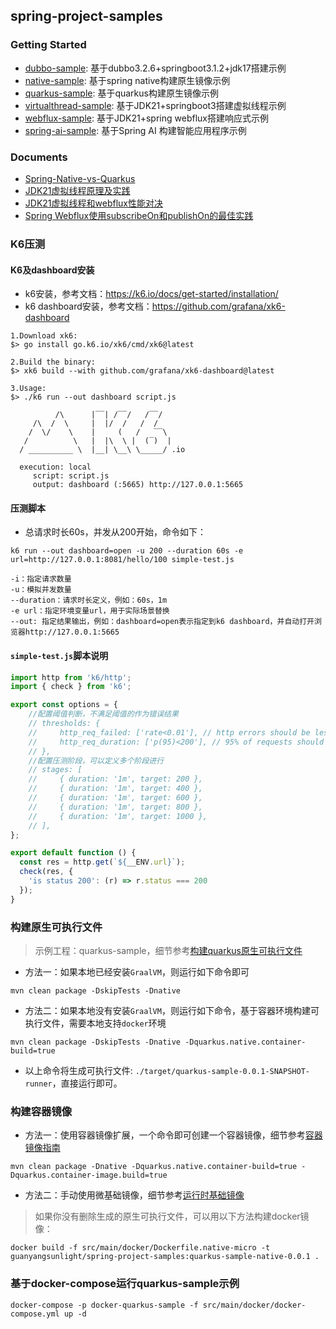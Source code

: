 ## spring-project-samples

### Getting Started
- [dubbo-sample](dubbo-sample/README.md): 基于dubbo3.2.6+springboot3.1.2+jdk17搭建示例
- [native-sample](native-sample/README.md): 基于spring native构建原生镜像示例
- [quarkus-sample](quarkus-sample/README.md): 基于quarkus构建原生镜像示例
- [virtualthread-sample](virtualthread-sample/README.md): 基于JDK21+springboot3搭建虚拟线程示例
- [webflux-sample](webflux-sample/README.md): 基于JDK21+spring webflux搭建响应式示例
- [spring-ai-sample](spring-ai-sample/README.md):  基于Spring AI 构建智能应用程序示例

### Documents
- [Spring-Native-vs-Quarkus](docs/Spring-Native-vs-Quarkus.md)
- [JDK21虚拟线程原理及实践](docs/JDK21虚拟线程原理及实践.md)
- [JDK21虚拟线程和webflux性能对决](docs/JDK21虚拟线程和webflux性能对决.md)
- [Spring Webflux使用subscribeOn和publishOn的最佳实践](docs/Spring%20Webflux使用subscribeOn和publishOn的最佳实践.md)

### K6压测
#### K6及dashboard安装
- k6安装，参考文档：https://k6.io/docs/get-started/installation/
- k6 dashboard安装，参考文档：https://github.com/grafana/xk6-dashboard

```text
1.Download xk6:
$> go install go.k6.io/xk6/cmd/xk6@latest

2.Build the binary:
$> xk6 build --with github.com/grafana/xk6-dashboard@latest

3.Usage:
$> ./k6 run --out dashboard script.js

          /\      |‾‾| /‾‾/   /‾‾/   
     /\  /  \     |  |/  /   /  /    
    /  \/    \    |     (   /   ‾‾\  
   /          \   |  |\  \ |  (‾)  | 
  / __________ \  |__| \__\ \_____/ .io

  execution: local
     script: script.js
     output: dashboard (:5665) http://127.0.0.1:5665
```

#### 压测脚本
- 总请求时长60s，并发从200开始，命令如下：

```text
k6 run --out dashboard=open -u 200 --duration 60s -e url=http://127.0.0.1:8081/hello/100 simple-test.js

-i：指定请求数量
-u：模拟并发数量
--duration：请求时长定义，例如：60s，1m
-e url：指定环境变量url，用于实际场景替换
--out: 指定结果输出，例如：dashboard=open表示指定到k6 dashboard，并自动打开浏览器http://127.0.0.1:5665
```

#### `simple-test.js`脚本说明

```javascript
import http from 'k6/http';
import { check } from 'k6';

export const options = {
    //配置阈值判断，不满足阈值的作为错误结果
    // thresholds: {
    //     http_req_failed: ['rate<0.01'], // http errors should be less than 1%
    //     http_req_duration: ['p(95)<200'], // 95% of requests should be below 200ms
    // },
    //配置压测阶段，可以定义多个阶段进行
    // stages: [
    //     { duration: '1m', target: 200 },
    //     { duration: '1m', target: 400 },
    //     { duration: '1m', target: 600 },
    //     { duration: '1m', target: 800 },
    //     { duration: '1m', target: 1000 },
    // ],
};

export default function () {
  const res = http.get(`${__ENV.url}`);
  check(res, {
    'is status 200': (r) => r.status === 200
  });
}
```

### 构建原生可执行文件

>示例工程：quarkus-sample，细节参考[构建quarkus原生可执行文件](https://cn.quarkus.io/guides/building-native-image)

- 方法一：如果本地已经安装`GraalVM`，则运行如下命令即可

```shell
mvn clean package -DskipTests -Dnative
```
- 方法二：如果本地没有安装`GraalVM`，则运行如下命令，基于容器环境构建可执行文件，需要本地支持`docker`环境

```shell
mvn clean package -DskipTests -Dnative -Dquarkus.native.container-build=true
```
- 以上命令将生成可执行文件: `./target/quarkus-sample-0.0.1-SNAPSHOT-runner`，直接运行即可。

### 构建容器镜像
- 方法一：使用容器镜像扩展，一个命令即可创建一个容器镜像，细节参考[容器镜像指南](https://cn.quarkus.io/guides/container-image)

```shell
mvn clean package -Dnative -Dquarkus.native.container-build=true -Dquarkus.container-image.build=true
```

- 方法二：手动使用微基础镜像，细节参考[运行时基础镜像](https://cn.quarkus.io/guides/quarkus-runtime-base-image)

>如果你没有删除生成的原生可执行文件，可以用以下方法构建docker镜像：

```shell
docker build -f src/main/docker/Dockerfile.native-micro -t guanyangsunlight/spring-project-samples:quarkus-sample-native-0.0.1 .
```

### 基于docker-compose运行quarkus-sample示例

```shell
docker-compose -p docker-quarkus-sample -f src/main/docker/docker-compose.yml up -d
```
